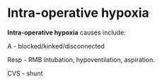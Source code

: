 ---
---
# Intra-operative hypoxia

**Intra-operative hypoxia** causes include:

A - blocked/kinked/disconnected

Resp - RMB intubation, hypoventilation, aspiration.

CVS - shunt
